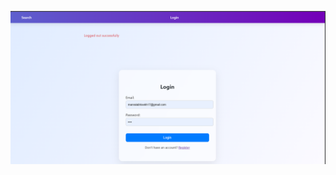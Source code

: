 ![image alt](https://github.com/Abhi248manral/Skill_Swap_odoo_Platform-/blob/master/Screenshot%202025-07-12%20183338.png)
